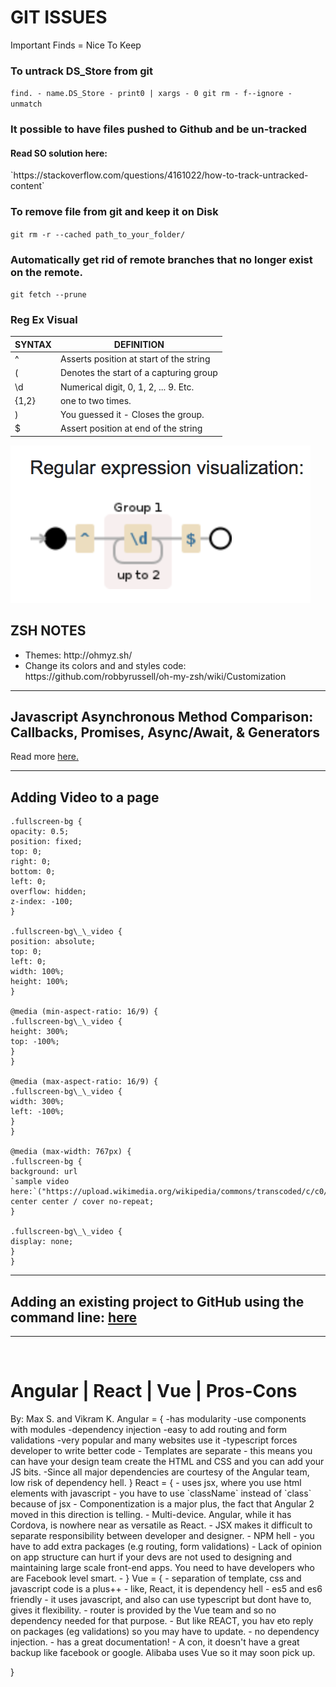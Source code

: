 <h1>GIT ISSUES</h1>

Important Finds = Nice To Keep

### To untrack DS_Store from git

`find. - name.DS_Store - print0 | xargs - 0 git rm - f--ignore - unmatch`

### It possible to have files pushed to Github and be un-tracked

<h4>Read SO solution here:</h4>
`https://stackoverflow.com/questions/4161022/how-to-track-untracked-content`

### To remove file from git and keep it on Disk

`git rm -r --cached path_to_your_folder/`

### Automatically get rid of remote branches that no longer exist on the remote.

`git fetch --prune`

### Reg Ex Visual

| SYNTAX | DEFINITION                              |
| ------ | --------------------------------------- |
| ^      | Asserts position at start of the string |
| (      | Denotes the start of a capturing group  |
| \d     | Numerical digit, 0, 1, 2, ... 9. Etc.   |
| {1,2}  | one to two times.                       |
| )      | You guessed it - Closes the group.      |
| $      | Assert position at end of the string    |

![visual](https://raw.githubusercontent.com/IamGiel/notes/master/images/regex%20visual.png)

<h2>ZSH NOTES</h2>
<ul>
  <li>Themes: http://ohmyz.sh/ </li>
  <li>Change its colors and and styles code: https://github.com/robbyrussell/oh-my-zsh/wiki/Customization</li>
</ul>

<hr>

<h2>Javascript Asynchronous Method Comparison: Callbacks, Promises, Async/Await, & Generators</h2>

<p>Read more <a href="https://medium.com/@jamil.lawrence/javascript-asynchronous-method-comparison-callbacks-promises-async-await-generators-e689d579aba7">here.</a></p>

<hr>

<h2>Adding Video to a page</h2>

```//start video styles
.fullscreen-bg {
opacity: 0.5;
position: fixed;
top: 0;
right: 0;
bottom: 0;
left: 0;
overflow: hidden;
z-index: -100;
}

.fullscreen-bg\_\_video {
position: absolute;
top: 0;
left: 0;
width: 100%;
height: 100%;
}

@media (min-aspect-ratio: 16/9) {
.fullscreen-bg\_\_video {
height: 300%;
top: -100%;
}
}

@media (max-aspect-ratio: 16/9) {
.fullscreen-bg\_\_video {
width: 300%;
left: -100%;
}
}

@media (max-width: 767px) {
.fullscreen-bg {
background: url
`sample video here:`("https://upload.wikimedia.org/wikipedia/commons/transcoded/c/c0/Big_Buck_Bunny_4K.webm/Big_Buck_Bunny_4K.webm.480p.webmm") center center / cover no-repeat;
}

.fullscreen-bg\_\_video {
display: none;
}
}
```

<hr>
<h2>Adding an existing project to GitHub using the command line: <a href="https://help.github.com/articles/adding-an-existing-project-to-github-using-the-command-line/">here</a></h2>
<hr><br>

<h1> Angular | React | Vue | Pros-Cons</h1> By: Max S. and Vikram K.
Angular = {
-has modularity
-use components with modules
-dependency injection
-easy to add routing and form validations
-very popular and many websites use it
-typescript forces developer to write better code
- Templates are separate - this means you can have your design team create the HTML and   CSS and you can add your JS bits.
-Since all major dependencies are courtesy of the Angular team, low risk of dependency    hell.
}
React = {
  - uses jsx, where you use html elements with javascript
  - you have to use `className` instead of `class` because of jsx
  - Componentization is a major plus, the fact that Angular 2 moved in this direction     is telling.
  - Multi-device. Angular, while it has Cordova, is nowhere near as versatile as React.
  - JSX makes it difficult to separate responsibility between developer and designer.
  - NPM hell - you have to add extra packages (e.g routing, form validations)
  - Lack of opinion on app structure can hurt if your devs are not used to designing      and maintaining large scale front-end apps. You need to have developers who are       Facebook level smart.
  - 
}
Vue = {
  - separation of template, css and javascript code is a plus++
  - like, React, it is dependency hell
  - es5 and es6 friendly
  - it uses javascript, and also can use typescript but dont have to, gives  
    it flexibility.
  - router is provided by the Vue team and so no dependency needed for that purpose.
  - But like REACT, you hav eto reply on packages (eg validations) so you may have to update.
  - no dependency injection.
  - has a great documentation!
  - A con, it doesn't have a great backup like facebook or google. Alibaba uses Vue so    it may soon pick up.

}
